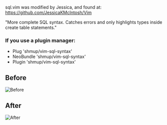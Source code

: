 sql.vim was modified by Jessica, and found at: https://github.com/JessicaKMcIntosh/Vim

"More complete SQL syntax. Catches errors and only highlights types inside create table statements."

### If you use a plugin manager:
* Plug 'shmup/vim-sql-syntax'
* NeoBundle 'shmup/vim-sql-syntax'
* Plugin 'shmup/vim-sql-syntax'

## Before
![Before](http://i.imgur.com/1Dhn90b.png)

## After
![After](http://i.imgur.com/bsv6AgY.png)



